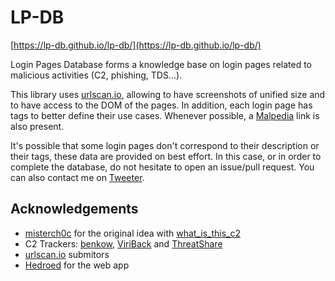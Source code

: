 # LP-DB

[https://lp-db.github.io/lp-db/](https://lp-db.github.io/lp-db/)

Login Pages Database forms a knowledge base on login pages related to malicious activities (C2, phishing, TDS...).

This library uses [urlscan.io](https://urlscan.io/), allowing to have screenshots of unified size and to have access to the DOM of the pages. In addition, each login page has tags to better define their use cases. Whenever possible, a [Malpedia](https://malpedia.caad.fkie.fraunhofer.de/) link is also present.

It's possible that some login pages don't correspond to their description or their tags, these data are provided on best effort. In this case, or in order to complete the database, do not hesitate to open an issue/pull request. You can also contact me on [Tweeter](https://twitter.com/DrStache_).

## Acknowledgements

- [misterch0c](https://twitter.com/eatmych0c/) for the original idea with [what_is_this_c2](https://github.com/misterch0c/what_is_this_c2)
- C2 Trackers: [benkow](http://benkow.cc/passwords.php), [ViriBack](http://tracker.viriback.com) and [ThreatShare](https://threatshare.io/malware)
- [urlscan.io](https://urlscan.io/) submitors
- [Hedroed](https://github.com/Hedroed) for the web app
